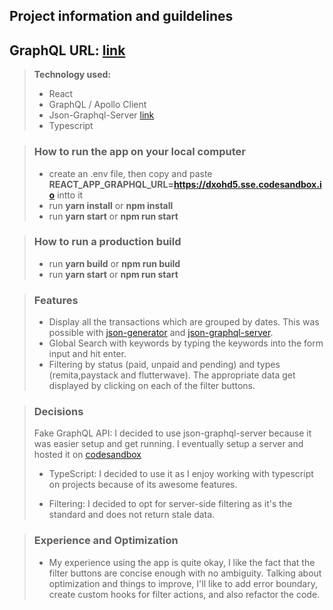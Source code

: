 ## Project information and guildelines

## GraphQL URL: [link](https://dxohd5.sse.codesandbox.io/)

> **Technology used:**
>
> - React
> - GraphQL / Apollo Client
> - Json-Graphql-Server [link](https://github.com/marmelab/json-graphql-server)
> - Typescript

> ### How to run the app on your local computer
>
> - create an .env file, then copy and paste **REACT_APP_GRAPHQL_URL=https://dxohd5.sse.codesandbox.io** intto it
> - run **yarn install** or **npm install**
> - run **yarn start** or **npm run start**

> ### How to run a production build
>
> - run **yarn build** or **npm run build**
> - run **yarn start** or **npm run start**

> ### Features
>
> - Display all the transactions which are grouped by dates. This was possible with [json-generator](https://json-generator.com/) and [json-graphql-server](https://github.com/marmelab/json-graphql-server).
> - Global Search with keywords by typing the keywords into the form input and hit enter.
> - Filtering by status (paid, unpaid and pending) and types (remita,paystack and flutterwave). The appropriate data get displayed by clicking on each of the filter buttons.

> ### Decisions
>
> Fake GraphQL API: I decided to use json-graphql-server because it was easier setup and get running. I eventually setup a server and hosted it on [codesandbox](https://dxohd5.sse.codesandbox.io/)
>
> - TypeScript: I decided to use it as I enjoy working with typescript on projects because of its awesome features.
>
> - Filtering: I decided to opt for server-side filtering as it's the standard and does not return stale data.

> ### Experience and Optimization
>
> - My experience using the app is quite okay, I like the fact that the filter buttons are concise enough with no ambiguity. Talking about optimization and things to improve, I'll like to add error boundary, create custom hooks for filter actions, and also refactor the code.
